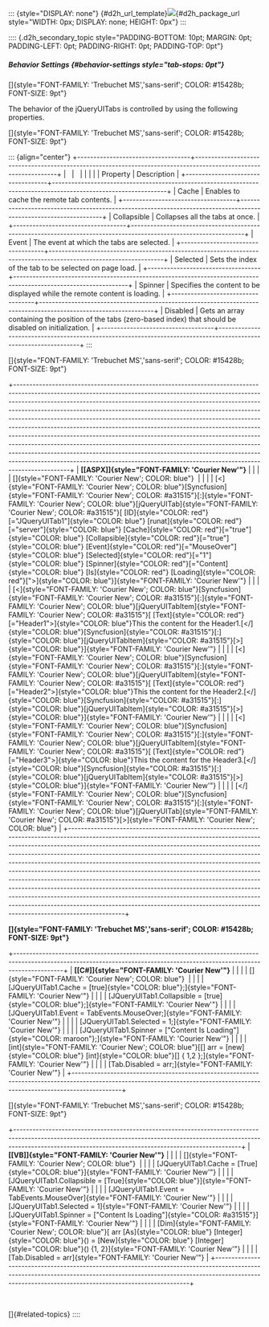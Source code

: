 ::: {style="DISPLAY: none"}
[](ms-xhelp:///?Id=d2h_url_template){#d2h_url_template}![](!package_url!){#d2h_package_url style="WIDTH: 0px; DISPLAY: none; HEIGHT: 0px"}
:::

:::: {.d2h_secondary_topic style="PADDING-BOTTOM: 10pt; MARGIN: 0pt; PADDING-LEFT: 0pt; PADDING-RIGHT: 0pt; PADDING-TOP: 0pt"}
##### Behavior Settings {#behavior-settings style="tab-stops: 0pt"}

[]{style="FONT-FAMILY: 'Trebuchet MS','sans-serif'; COLOR: #15428b; FONT-SIZE: 9pt"} 

The behavior of the jQueryUITabs is controlled by using the following properties.

[]{style="FONT-FAMILY: 'Trebuchet MS','sans-serif'; COLOR: #15428b; FONT-SIZE: 9pt"} 

::: {align="center"}
+-----------------------------------+-----------------------------------------------------------------------------------------------------------------+
|                                   |                                                                                                                 |
|                                   |                                                                                                                 |
| Property                          | Description                                                                                                     |
+-----------------------------------+-----------------------------------------------------------------------------------------------------------------+
| Cache                             | Enables to cache the remote tab contents.                                                                       |
+-----------------------------------+-----------------------------------------------------------------------------------------------------------------+
| Collapsible                       | Collapses all the tabs at once.                                                                                 |
+-----------------------------------+-----------------------------------------------------------------------------------------------------------------+
| Event                             | The event at which the tabs are selected.                                                                       |
+-----------------------------------+-----------------------------------------------------------------------------------------------------------------+
| Selected                          | Sets the index of the tab to be selected on page load.                                                          |
+-----------------------------------+-----------------------------------------------------------------------------------------------------------------+
| Spinner                           | Specifies the content to be displayed while the remote content is loading.                                      |
+-----------------------------------+-----------------------------------------------------------------------------------------------------------------+
| Disabled                          | Gets an array containing the position of the tabs (zero-based index) that should be disabled on initialization. |
+-----------------------------------+-----------------------------------------------------------------------------------------------------------------+
:::

[]{style="FONT-FAMILY: 'Trebuchet MS','sans-serif'; COLOR: #15428b; FONT-SIZE: 9pt"} 

+-----------------------------------------------------------------------------------------------------------------------------------------------------------------------------------------------------------------------------------------------------------------------------------------------------------------------------------------------------------------------------------------------------------------------------------------------------------------------------------------------------------------------------------------------------------------------------------------------------------------------------------------------------------------------------------------------------------------------------------------------------------------------------------------------------------------------------+
| **[\[ASPX\]]{style="FONT-FAMILY: 'Courier New'"}**                                                                                                                                                                                                                                                                                                                                                                                                                                                                                                                                                                                                                                                                                                                                                                          |
|                                                                                                                                                                                                                                                                                                                                                                                                                                                                                                                                                                                                                                                                                                                                                                                                                             |
| []{style="FONT-FAMILY: 'Courier New'; COLOR: blue"}                                                                                                                                                                                                                                                                                                                                                                                                                                                                                                                                                                                                                                                                                                                                                                         |
|                                                                                                                                                                                                                                                                                                                                                                                                                                                                                                                                                                                                                                                                                                                                                                                                                             |
| [\<]{style="FONT-FAMILY: 'Courier New'; COLOR: blue"}[Syncfusion]{style="FONT-FAMILY: 'Courier New'; COLOR: #a31515"}[:]{style="FONT-FAMILY: 'Courier New'; COLOR: blue"}[jQueryUITab]{style="FONT-FAMILY: 'Courier New'; COLOR: #a31515"}[ [ID]{style="COLOR: red"}[=\"JQueryUITab1\"]{style="COLOR: blue"} [runat]{style="COLOR: red"}[=\"server\"]{style="COLOR: blue"} [Cache]{style="COLOR: red"}[=\"true\"]{style="COLOR: blue"} [Collapsible]{style="COLOR: red"}[=\"true\"]{style="COLOR: blue"} [Event]{style="COLOR: red"}[=\"MouseOver\"]{style="COLOR: blue"} [Selected]{style="COLOR: red"}[=\"1\"]{style="COLOR: blue"} [Spinner]{style="COLOR: red"}[=\"Content]{style="COLOR: blue"} [Is]{style="COLOR: red"} [Loading]{style="COLOR: red"}[\"\>]{style="COLOR: blue"}]{style="FONT-FAMILY: 'Courier New'"} |
|                                                                                                                                                                                                                                                                                                                                                                                                                                                                                                                                                                                                                                                                                                                                                                                                                             |
| [\<]{style="FONT-FAMILY: 'Courier New'; COLOR: blue"}[Syncfusion]{style="FONT-FAMILY: 'Courier New'; COLOR: #a31515"}[:]{style="FONT-FAMILY: 'Courier New'; COLOR: blue"}[jQueryUITabItem]{style="FONT-FAMILY: 'Courier New'; COLOR: #a31515"}[ [Text]{style="COLOR: red"}[=\"Header1\"\>]{style="COLOR: blue"}This the content for the Header1.[\</]{style="COLOR: blue"}[Syncfusion]{style="COLOR: #a31515"}[:]{style="COLOR: blue"}[jQueryUITabItem]{style="COLOR: #a31515"}[\>]{style="COLOR: blue"}]{style="FONT-FAMILY: 'Courier New'"}                                                                                                                                                                                                                                                                               |
|                                                                                                                                                                                                                                                                                                                                                                                                                                                                                                                                                                                                                                                                                                                                                                                                                             |
| [\<]{style="FONT-FAMILY: 'Courier New'; COLOR: blue"}[Syncfusion]{style="FONT-FAMILY: 'Courier New'; COLOR: #a31515"}[:]{style="FONT-FAMILY: 'Courier New'; COLOR: blue"}[jQueryUITabItem]{style="FONT-FAMILY: 'Courier New'; COLOR: #a31515"}[ [Text]{style="COLOR: red"}[=\"Header2\"\>]{style="COLOR: blue"}This the content for the Header2.[\</]{style="COLOR: blue"}[Syncfusion]{style="COLOR: #a31515"}[:]{style="COLOR: blue"}[jQueryUITabItem]{style="COLOR: #a31515"}[\>]{style="COLOR: blue"}]{style="FONT-FAMILY: 'Courier New'"}                                                                                                                                                                                                                                                                               |
|                                                                                                                                                                                                                                                                                                                                                                                                                                                                                                                                                                                                                                                                                                                                                                                                                             |
| [\<]{style="FONT-FAMILY: 'Courier New'; COLOR: blue"}[Syncfusion]{style="FONT-FAMILY: 'Courier New'; COLOR: #a31515"}[:]{style="FONT-FAMILY: 'Courier New'; COLOR: blue"}[jQueryUITabItem]{style="FONT-FAMILY: 'Courier New'; COLOR: #a31515"}[ [Text]{style="COLOR: red"}[=\"Header3\"\>]{style="COLOR: blue"}This the content for the Header3.[\</]{style="COLOR: blue"}[Syncfusion]{style="COLOR: #a31515"}[:]{style="COLOR: blue"}[jQueryUITabItem]{style="COLOR: #a31515"}[\>]{style="COLOR: blue"}]{style="FONT-FAMILY: 'Courier New'"}                                                                                                                                                                                                                                                                               |
|                                                                                                                                                                                                                                                                                                                                                                                                                                                                                                                                                                                                                                                                                                                                                                                                                             |
| [\</]{style="FONT-FAMILY: 'Courier New'; COLOR: blue"}[Syncfusion]{style="FONT-FAMILY: 'Courier New'; COLOR: #a31515"}[:]{style="FONT-FAMILY: 'Courier New'; COLOR: blue"}[jQueryUITab]{style="FONT-FAMILY: 'Courier New'; COLOR: #a31515"}[\>]{style="FONT-FAMILY: 'Courier New'; COLOR: blue"}                                                                                                                                                                                                                                                                                                                                                                                                                                                                                                                            |
+-----------------------------------------------------------------------------------------------------------------------------------------------------------------------------------------------------------------------------------------------------------------------------------------------------------------------------------------------------------------------------------------------------------------------------------------------------------------------------------------------------------------------------------------------------------------------------------------------------------------------------------------------------------------------------------------------------------------------------------------------------------------------------------------------------------------------------+

**[]{style="FONT-FAMILY: 'Trebuchet MS','sans-serif'; COLOR: #15428b; FONT-SIZE: 9pt"}** 

+---------------------------------------------------------------------------------------------------------------------------------------------------------------------------+
| **[\[C#\]]{style="FONT-FAMILY: 'Courier New'"}**                                                                                                                          |
|                                                                                                                                                                           |
| []{style="FONT-FAMILY: 'Courier New'; COLOR: blue"}                                                                                                                       |
|                                                                                                                                                                           |
| [JQueryUITab1.Cache = [true]{style="COLOR: blue"};]{style="FONT-FAMILY: 'Courier New'"}                                                                                   |
|                                                                                                                                                                           |
| [JQueryUITab1.Collapsible = [true]{style="COLOR: blue"};]{style="FONT-FAMILY: 'Courier New'"}                                                                             |
|                                                                                                                                                                           |
| [JQueryUITab1.Event = TabEvents.MouseOver;]{style="FONT-FAMILY: 'Courier New'"}                                                                                           |
|                                                                                                                                                                           |
| [JQueryUITab1.Selected = 1;]{style="FONT-FAMILY: 'Courier New'"}                                                                                                          |
|                                                                                                                                                                           |
| [JQueryUITab1.Spinner = [\"Content Is Loading\"]{style="COLOR: maroon"};]{style="FONT-FAMILY: 'Courier New'"}                                                             |
|                                                                                                                                                                           |
| [int]{style="FONT-FAMILY: 'Courier New'; COLOR: blue"}[\[\] arr = [new]{style="COLOR: blue"} [int]{style="COLOR: blue"}\[\] { 1,2 };]{style="FONT-FAMILY: 'Courier New'"} |
|                                                                                                                                                                           |
| [Tab.Disabled = arr;]{style="FONT-FAMILY: 'Courier New'"}                                                                                                                 |
+---------------------------------------------------------------------------------------------------------------------------------------------------------------------------+

[]{style="FONT-FAMILY: 'Trebuchet MS','sans-serif'; COLOR: #15428b; FONT-SIZE: 9pt"} 

+----------------------------------------------------------------------------------------------------------------------------------------------------------------------------------------------------------------------------------+
| **[\[VB\]]{style="FONT-FAMILY: 'Courier New'"}**                                                                                                                                                                                 |
|                                                                                                                                                                                                                                  |
| []{style="FONT-FAMILY: 'Courier New'; COLOR: blue"}                                                                                                                                                                              |
|                                                                                                                                                                                                                                  |
| [JQueryUITab1.Cache = [True]{style="COLOR: blue"}]{style="FONT-FAMILY: 'Courier New'"}                                                                                                                                           |
|                                                                                                                                                                                                                                  |
| [JQueryUITab1.Collapsible = [True]{style="COLOR: blue"}]{style="FONT-FAMILY: 'Courier New'"}                                                                                                                                     |
|                                                                                                                                                                                                                                  |
| [JQueryUITab1.Event = TabEvents.MouseOver]{style="FONT-FAMILY: 'Courier New'"}                                                                                                                                                   |
|                                                                                                                                                                                                                                  |
| [JQueryUITab1.Selected = 1]{style="FONT-FAMILY: 'Courier New'"}                                                                                                                                                                  |
|                                                                                                                                                                                                                                  |
| [JQueryUITab1.Spinner = [\"Content Is Loading\"]{style="COLOR: #a31515"}]{style="FONT-FAMILY: 'Courier New'"}                                                                                                                    |
|                                                                                                                                                                                                                                  |
| [Dim]{style="FONT-FAMILY: 'Courier New'; COLOR: blue"}[ arr [As]{style="COLOR: blue"} [Integer]{style="COLOR: blue"}() = [New]{style="COLOR: blue"} [Integer]{style="COLOR: blue"}() {1, 2}]{style="FONT-FAMILY: 'Courier New'"} |
|                                                                                                                                                                                                                                  |
| [Tab.Disabled = arr]{style="FONT-FAMILY: 'Courier New'"}                                                                                                                                                                         |
+----------------------------------------------------------------------------------------------------------------------------------------------------------------------------------------------------------------------------------+

 

[]{#related-topics}
::::
